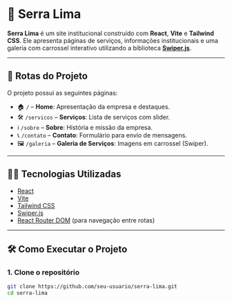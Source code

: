 # 🌄 Serra Lima

**Serra Lima** é um site institucional construído com **React**, **Vite** e **Tailwind CSS**. Ele apresenta páginas de serviços, informações institucionais e uma galeria com carrossel interativo utilizando a biblioteca **[Swiper.js](https://swiperjs.com/)**.

---

## 🚀 Rotas do Projeto

O projeto possui as seguintes páginas:

- 🏠 `/` – **Home**: Apresentação da empresa e destaques.
- 🛠️ `/servicos` – **Serviços**: Lista de serviços com slider.
- ℹ️ `/sobre` – **Sobre**: História e missão da empresa.
- 📞 `/contato` – **Contato**: Formulário para envio de mensagens.
- 🖼️ `/galeria` – **Galeria de Serviços**: Imagens em carrossel (Swiper).

---

## 🧑‍💻 Tecnologias Utilizadas

- [React](https://reactjs.org/)
- [Vite](https://vitejs.dev/)
- [Tailwind CSS](https://tailwindcss.com/)
- [Swiper.js](https://swiperjs.com/)
- [React Router DOM](https://reactrouter.com/) (para navegação entre rotas)

---

## 🛠️ Como Executar o Projeto

### 1. Clone o repositório
```bash
git clone https://github.com/seu-usuario/serra-lima.git
cd serra-lima
